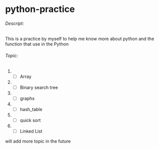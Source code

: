 # python-practice

###### Descript:
This is a practice by myself to help me know more about python and the function that use in the Python

###### Topic:
1. -[ ] Array
2. -[ ] Binary search tree
3. -[ ] graphs 
4. -[ ] hash_table
5. -[ ] quick sort
6. -[ ] Linked List

will add more topic in the future
